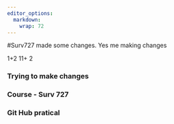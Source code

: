 ```yaml
---
editor_options: 
  markdown: 
    wrap: 72
---
```


#Surv727 made some changes. Yes me making changes

1+2
11+ 2

### Trying  to make changes 
### Course - Surv 727
### Git Hub pratical
###

